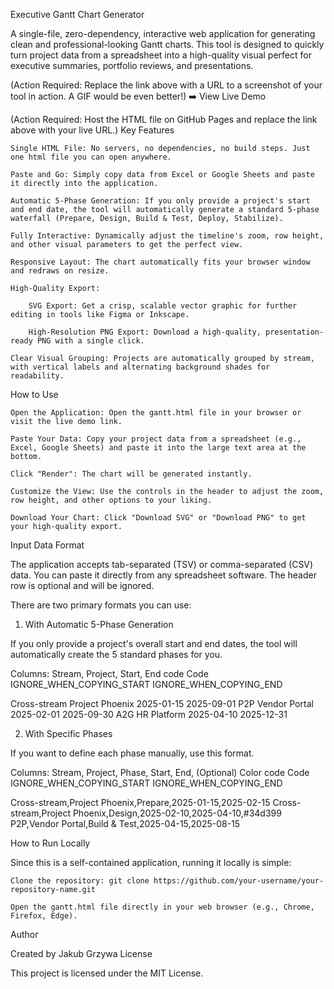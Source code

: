 Executive Gantt Chart Generator

A single-file, zero-dependency, interactive web application for generating clean and professional-looking Gantt charts. This tool is designed to quickly turn project data from a spreadsheet into a high-quality visual perfect for executive summaries, portfolio reviews, and presentations.

(Action Required: Replace the link above with a URL to a screenshot of your tool in action. A GIF would be even better!)
➡️ View Live Demo

(Action Required: Host the HTML file on GitHub Pages and replace the link above with your live URL.)
Key Features

    Single HTML File: No servers, no dependencies, no build steps. Just one html file you can open anywhere.

    Paste and Go: Simply copy data from Excel or Google Sheets and paste it directly into the application.

    Automatic 5-Phase Generation: If you only provide a project's start and end date, the tool will automatically generate a standard 5-phase waterfall (Prepare, Design, Build & Test, Deploy, Stabilize).

    Fully Interactive: Dynamically adjust the timeline's zoom, row height, and other visual parameters to get the perfect view.

    Responsive Layout: The chart automatically fits your browser window and redraws on resize.

    High-Quality Export:

        SVG Export: Get a crisp, scalable vector graphic for further editing in tools like Figma or Inkscape.

        High-Resolution PNG Export: Download a high-quality, presentation-ready PNG with a single click.

    Clear Visual Grouping: Projects are automatically grouped by stream, with vertical labels and alternating background shades for readability.

How to Use

    Open the Application: Open the gantt.html file in your browser or visit the live demo link.

    Paste Your Data: Copy your project data from a spreadsheet (e.g., Excel, Google Sheets) and paste it into the large text area at the bottom.

    Click "Render": The chart will be generated instantly.

    Customize the View: Use the controls in the header to adjust the zoom, row height, and other options to your liking.

    Download Your Chart: Click "Download SVG" or "Download PNG" to get your high-quality export.

Input Data Format

The application accepts tab-separated (TSV) or comma-separated (CSV) data. You can paste it directly from any spreadsheet software. The header row is optional and will be ignored.

There are two primary formats you can use:
1. With Automatic 5-Phase Generation

If you only provide a project's overall start and end dates, the tool will automatically create the 5 standard phases for you.

Columns: Stream, Project, Start, End
code Code
IGNORE_WHEN_COPYING_START
IGNORE_WHEN_COPYING_END

    
Cross-stream  Project Phoenix   2025-01-15  2025-09-01
P2P           Vendor Portal     2025-02-01  2025-09-30
A2G           HR Platform       2025-04-10  2025-12-31

  

2. With Specific Phases

If you want to define each phase manually, use this format.

Columns: Stream, Project, Phase, Start, End, (Optional) Color
code Code
IGNORE_WHEN_COPYING_START
IGNORE_WHEN_COPYING_END

    
Cross-stream,Project Phoenix,Prepare,2025-01-15,2025-02-15
Cross-stream,Project Phoenix,Design,2025-02-10,2025-04-10,#34d399
P2P,Vendor Portal,Build & Test,2025-04-15,2025-08-15

  

How to Run Locally

Since this is a self-contained application, running it locally is simple:

    Clone the repository: git clone https://github.com/your-username/your-repository-name.git

    Open the gantt.html file directly in your web browser (e.g., Chrome, Firefox, Edge).

Author

Created by Jakub Grzywa
License

This project is licensed under the MIT License. 
